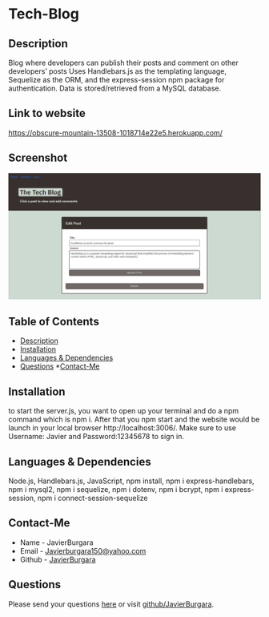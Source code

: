 # Tech-Blog

## Description
Blog where developers can publish their posts and comment on other developers’ posts Uses Handlebars.js as the templating language, Sequelize as the ORM, and the express-session npm package for authentication. Data is stored/retrieved from a MySQL database.
## Link to website
https://obscure-mountain-13508-1018714e22e5.herokuapp.com/
## Screenshot
![Alt text](image.png)
## Table of Contents
* [Description](#description)
* [Installation](#installation)
* [Languages & Dependencies](#languagesanddependencies)
* [Questions](#questions)
*[Contact-Me](#contact-me)
## Installation
to start the server.js, you want to open up your terminal and do a npm command which is npm i. After that you npm start and the website would be launch in your local browser http://localhost:3006/. Make sure to use Username: Javier and Password:12345678 to sign in.
## Languages & Dependencies
Node.js, Handlebars.js, JavaScript, npm install, npm i express-handlebars, npm i mysql2, npm i sequelize, npm i dotenv, npm i bcrypt, npm i express-session, npm i connect-session-sequelize
## Contact-Me
  * Name - JavierBurgara
  * Email - Javierburgara150@yahoo.com
  * Github - [JavierBurgara](https://github.com/JavierBurgara/)
## Questions
Please send your questions [here](mailto:Javierburgara150@yahoo.com?subject=[GitHub]%20Dev%20Connect) or visit [github/JavierBurgara](https://github.com/JavierBurgara).